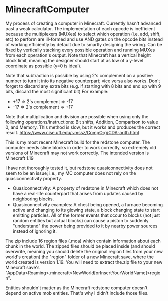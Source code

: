 # MinecraftComputer
My process of creating a computer in Minecraft. Currently hasn't advanced past a weak calculator. The implementation of each opcode is inefficient because the multiplexers (MUXes) to select which operation (i.e. add, shift, etc) to perform are ill-formed and use AND gates on the opcode bits instead of working efficiently by default due to smartly designing the wiring. Can be fixed by vertically stacking every possible operation and running MUXes from each operation's output. Note that Minecraft has a vertical height block limit, meaning the designer should start at as low of a y-level coordinate as possible (y=0 is ideal).

Note that subtraction is possible by using 2's complement on a positive number to turn it into its negative counterpart; vice versa also works. Don't forget to discard any extra bits (e.g. if starting with 8 bits and end up with 9 bits, discard the most significant bit)
For example:
*  +17 => 2's complement => -17
*  -17 => 2's complement => +17

Note that multiplication and division are possible when using only the following operations/instructions: Bit shifts, Addition, Comparison to value 0, and Memory. This method is slow, but it works and produces the correct result.
https://www.cise.ufl.edu/~mssz/CompOrg/CDA-arith.html


This is my most recent Minecraft build for the redstone computer. The computer needs slime blocks in order to work correctly, so extremely old versions of Minecraft may not work correctly. The intended version is Minecraft 1.19

I have not thoroughly tested it, but redstone quasiconnectivity does not seem to be an issue; i.e., my MC computer does not rely on the quasiconnectivity property.
* Quasiconnectivity: A property of redstone in Minecraft which does not have a real-life counterpart that arises from updates caused by neighboring blocks.
* Quasiconnectivity examples: A chest being opened, a furnace becoming active and changing to its glowing state, a block changing state to start emitting particles. All of the former events that occur to blocks (not just random entities but actual blocks) can cause a piston to suddenly "understand" the power being provided to it by nearby power sources instead of ignoring it.

The zip include 16 region files (.mca) which contain information about each chunk in the world.
The zipped files should be placed inside (and should overwrite, meaning you should delete the original region files from your new world's creation) the "region" folder of a new Minecraft save, where the world created is version 1.19.
You will need to extract the.zip file to your new Minecraft save's "AppData>Roaming>.minecraft>NewWorld[orInsertYourWorldName]>region".

Entities shouldn't matter as the Minecraft redstone computer doesn't depend on active mob entities. That's why I didn't include those files.
